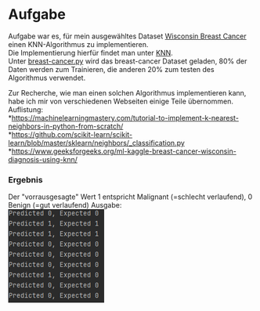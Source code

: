 # Aufgabe
Aufgabe war es, für mein ausgewähltes Dataset [Wisconsin Breast Cancer](https://www.kaggle.com/uciml/breast-cancer-wisconsin-data) einen KNN-Algorithmus zu implementieren.  
Die Implementierung hierfür findet man unter [KNN](KNN.py).   
Unter [breast-cancer.py](breast-cancer.py) wird das breast-cancer Dataset geladen, 80% der Daten werden zum Trainieren, die anderen 20% zum testen des Algorithmus verwendet. 

Zur Recherche, wie man einen solchen Algorithmus implementieren kann, habe ich mir von verschiedenen Webseiten einige Teile übernommen.  
Auflistung:  
    *https://machinelearningmastery.com/tutorial-to-implement-k-nearest-neighbors-in-python-from-scratch/  
    *https://github.com/scikit-learn/scikit-learn/blob/master/sklearn/neighbors/_classification.py  
    *https://www.geeksforgeeks.org/ml-kaggle-breast-cancer-wisconsin-diagnosis-using-knn/

### Ergebnis  
Der "vorrausgesagte" Wert 1 entspricht Malignant (=schlecht verlaufend), 0 Benign (=gut verlaufend)
Ausgabe:   
![img.png](img.png)